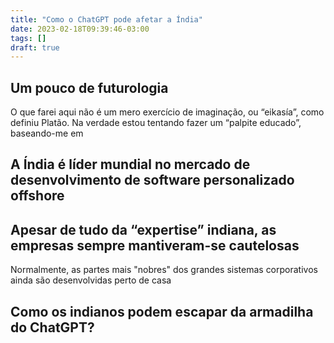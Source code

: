 ```yaml
---
title: "Como o ChatGPT pode afetar a Índia"
date: 2023-02-18T09:39:46-03:00
tags: []
draft: true
---
```


## Um pouco de futurologia

O que farei aqui não é um mero exercício de imaginação, ou “eikasía”, como definiu Platão. Na verdade estou tentando fazer um “palpite educado”, baseando-me em 

## A Índia é líder mundial no mercado de desenvolvimento de software personalizado offshore

## Apesar de tudo da “expertise” indiana, as empresas sempre mantiveram-se cautelosas

Normalmente, as partes mais "nobres" dos grandes sistemas corporativos ainda são desenvolvidas perto de casa

## Como os indianos podem escapar da armadilha do ChatGPT?

